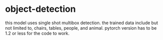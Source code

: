 # object-detection
this model uses single shot multibox detection. the trained data include but not limited to,  chairs, tables, people, and animal.
pytorch version has to be 1.2 or less for the code to work.

